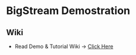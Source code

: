# BigStream Demostration
## Wiki
* Read Demo & Tutorial Wiki -> [Click Here](https://github.com/igridproject/bigstream-demo/wiki)
